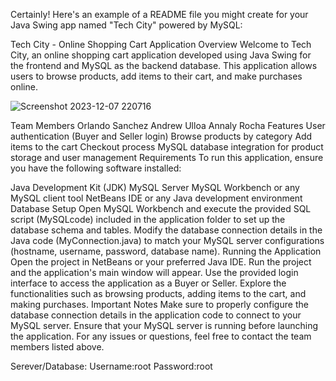 
Certainly! Here's an example of a README file you might create for your Java Swing app named "Tech City" powered by MySQL:

Tech City - Online Shopping Cart Application
Overview
Welcome to Tech City, an online shopping cart application developed using Java Swing for the frontend and MySQL as the backend database. This application allows users to browse products, add items to their cart, 
and make purchases online.


![Screenshot 2023-12-07 220716](https://github.com/OrlandoSanchez11/Group32-ShoppingCart-Project/assets/144269090/25c996e4-e4d9-4def-bf4e-84ef7f307038)

Team Members
Orlando Sanchez
Andrew Ulloa
Annaly Rocha
Features
User authentication (Buyer and Seller login)
Browse products by category
Add items to the cart
Checkout process
MySQL database integration for product storage and user management
Requirements
To run this application, ensure you have the following software installed:

Java Development Kit (JDK)
MySQL Server
MySQL Workbench or any MySQL client tool
NetBeans IDE or any Java development environment
Database Setup
Open MySQL Workbench and execute the provided SQL script (MySQLcode) included in the application folder to set up the database schema and tables.
Modify the database connection details in the Java code (MyConnection.java) to match your MySQL server configurations (hostname, username, password, database name).
Running the Application
Open the project in NetBeans or your preferred Java IDE.
Run the project and the application's main window will appear.
Use the provided login interface to access the application as a Buyer or Seller.
Explore the functionalities such as browsing products, adding items to the cart, and making purchases.
Important Notes
Make sure to properly configure the database connection details in the application code to connect to your MySQL server.
Ensure that your MySQL server is running before launching the application.
For any issues or questions, feel free to contact the team members listed above.

Serever/Database:
Username:root
Password:root
